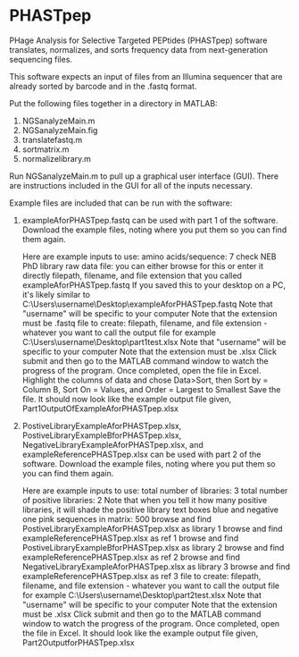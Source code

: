# PHASTpep
PHage Analysis for Selective Targeted PEPtides (PHASTpep) software translates, normalizes, and sorts frequency data from next-generation sequencing files.

This software expects an input of files from an Illumina sequencer that are already sorted by barcode and in the .fastq format.

Put the following files together in a directory in MATLAB:
  1. NGSanalyzeMain.m
  2. NGSanalyzeMain.fig
  3. translatefastq.m
  4. sortmatrix.m
  5. normalizelibrary.m
  
Run NGSanalyzeMain.m to pull up a graphical user interface (GUI).
There are instructions included in the GUI for all of the inputs necessary.

Example files are included that can be run with the software:
  1. exampleAforPHASTpep.fastq can be used with part 1 of the software.
     Download the example files, noting where you put them so you can find them again.
     
     Here are example inputs to use:
          amino acids/sequence: 7
          check NEB PhD library
          raw data file: you can either browse for this or enter it directly
                         filepath, filename, and file extension that you called exampleAforPHASTpep.fastq
                         If you saved this to your desktop on a PC, it's likely similar to C:\Users\username\Desktop\exampleAforPHASTpep.fastq
                         Note that "username" will be specific to your computer
                         Note that the extension must be .fastq
          file to create: filepath, filename, and file extension - whatever you want to call the output file
                          for example C:\Users\username\Desktop\part1test.xlsx
                          Note that "username" will be specific to your computer
                          Note that the extension must be .xlsx
     Click submit and then go to the MATLAB command window to watch the progress of the program.
     Once completed, open the file in Excel.
     Highlight the columns of data and chose Data>Sort, then Sort by = Column B, Sort On = Values, and Order = Largest to Smallest
     Save the file.
     It should now look like the example output file given, Part1OutputOfExampleAforPHASTpep.xlsx
     
  2. PostiveLibraryExampleAforPHASTpep.xlsx, PostiveLibraryExampleBforPHASTpep.xlsx,
     NegativeLibraryExampleAforPHASTpep.xlsx, and exampleReferencePHASTpep.xlsx can be used with part 2 of the software.
     Download the example files, noting where you put them so you can find them again.
        
     Here are example inputs to use:
           total number of libraries: 3
           total number of positive libraries: 2
           Note that when you tell it how many positive libraries, it will shade the positive library text boxes blue and negative one pink
           sequences in matrix: 500
           browse and find PostiveLibraryExampleAforPHASTpep.xlsx as library 1
           browse and find exampleReferencePHASTpep.xlsx as ref 1
           browse and find PostiveLibraryExampleBforPHASTpep.xlsx as library 2
           browse and find exampleReferencePHASTpep.xlsx as ref 2
           browse and find NegativeLibraryExampleAforPHASTpep.xlsx as library 3
           browse and find exampleReferencePHASTpep.xlsx as ref 3
           file to create: filepath, filename, and file extension - whatever you want to call the output file
                          for example C:\Users\username\Desktop\part2test.xlsx
                          Note that "username" will be specific to your computer
                          Note that the extension must be .xlsx
     Click submit and then go to the MATLAB command window to watch the progress of the program.
     Once completed, open the file in Excel.
     It should look like the example output file given, Part2OutputforPHASTpep.xlsx
     
     
     
